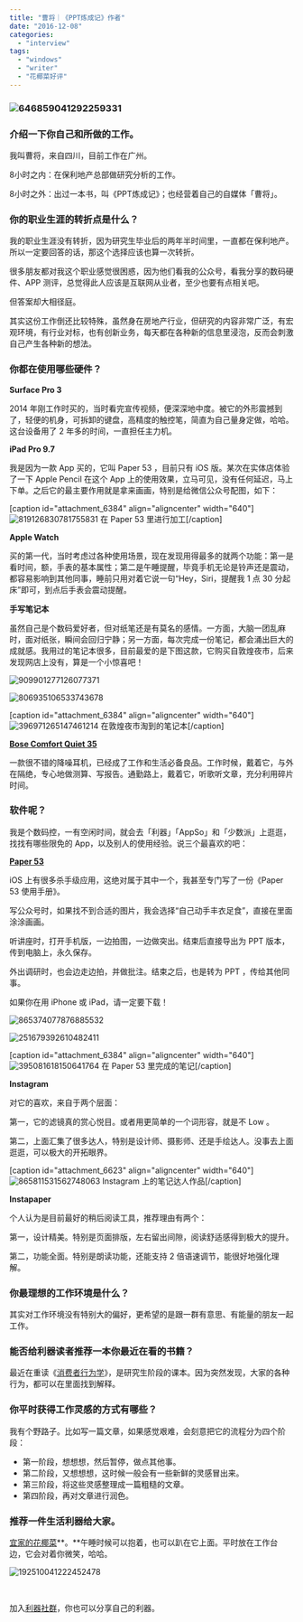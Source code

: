```yaml
---
title: "曹将｜《PPT炼成记》作者"
date: "2016-12-08"
categories: 
  - "interview"
tags: 
  - "windows"
  - "writer"
  - "花椰菜好评"
---
```


### ![646859041292259331](/images/53658.jpg)

### **介绍一下你自己和所做的工作。**

我叫曹将，来自四川，目前工作在广州。

8小时之内：在保利地产总部做研究分析的工作。

8小时之外：出过一本书，叫《PPT炼成记》；也经营着自己的自媒体「曹将」。

### **你的职业生涯的转折点是什么？**

我的职业生涯没有转折，因为研究生毕业后的两年半时间里，一直都在保利地产。所以一定要回答的话，那这个选择应该也算一次转折。

很多朋友都对我这个职业感觉很困惑，因为他们看我的公众号，看我分享的数码硬件、APP 测评，总觉得此人应该是互联网从业者，至少也要有点相关吧。

但答案却大相径庭。

其实这份工作倒还比较特殊，虽然身在房地产行业，但研究的内容非常广泛，有宏观环境，有行业对标，也有创新业务，每天都在各种新的信息里浸泡，反而会刺激自己产生各种新的想法。

### **你都在使用哪些硬件？**

**Surface Pro 3**

2014 年刚工作时买的，当时看完宣传视频，便深深地中度。被它的外形震撼到了，轻便的机身，可拆卸的键盘，高精度的触控笔，简直为自己量身定做，哈哈。这台设备用了 2 年多的时间，一直担任主力机。

**iPad Pro 9.7**

我是因为一款 App 买的，它叫 Paper 53 ，目前只有 iOS 版。某次在实体店体验了一下 Apple Pencil 在这个 App 上的使用效果，立马可见，没有任何延迟，马上下单。之后它的最主要作用就是拿来画画，特别是给微信公众号配图，如下：

\[caption id="attachment\_6384" align="aligncenter" width="640"\]![819126830781755831](/images/82807.jpg) 在 Paper 53 里进行加工\[/caption\]

**Apple Watch**

买的第一代，当时考虑过各种使用场景，现在发现用得最多的就两个功能：第一是看时间，额，手表的基本属性；第二是午睡提醒，毕竟手机无论是铃声还是震动，都容易影响到其他同事，睡前只用对着它说一句“Hey，Siri，提醒我 1 点 30 分起床”即可，到点后手表会震动提醒。

**手写笔记本**

虽然自己是个数码爱好者，但对纸笔还是有莫名的感情。一方面，大脑一团乱麻时，面对纸张，瞬间会回归宁静；另一方面，每次完成一份笔记，都会涌出巨大的成就感。我用过的笔记本很多，目前最爱的是下图这款，它购买自敦煌夜市，后来发现网店上没有，算是一个小惊喜吧！

![909901277126077371](/images/63779.jpg)

![806935106533743678](/images/20738.jpg)

\[caption id="attachment\_6384" align="aligncenter" width="640"\]![396971265147461214](/images/89984.jpg) 在敦煌夜市淘到的笔记本\[/caption\]

[**Bose Comfort Quiet 35**](https://www.bose.cn/zh_cn/products/headphones/over_ear_headphones/quietcomfort-35-wireless.html)

一款很不错的降噪耳机，已经成了工作和生活必备良品。工作时候，戴着它，与外在隔绝，专心地做测算、写报告。通勤路上，戴着它，听歌听文章，充分利用碎片时间。

### **软件呢？**

我是个数码控，一有空闲时间，就会去「利器」「AppSo」和「少数派」上逛逛，找找有哪些限免的 App，以及别人的使用经验。说三个最喜欢的吧：

[**Paper 53**](https://zhuanlan.zhihu.com/p/21824381?refer=caojiang)

iOS 上有很多杀手级应用，这绝对属于其中一个，我甚至专门写了一份《Paper 53 使用手册》。

写公众号时，如果找不到合适的图片，我会选择“自己动手丰衣足食”，直接在里面涂涂画画。

听讲座时，打开手机版，一边拍图，一边做突出。结束后直接导出为 PPT 版本，传到电脑上，永久保存。

外出调研时，也会边走边拍，并做批注。结束之后，也是转为 PPT ，传给其他同事。

如果你在用 iPhone 或 iPad，请一定要下载！

![865374077876885532](/images/44934.jpg)

![251679392610482411](/images/68621.jpg)

\[caption id="attachment\_6384" align="aligncenter" width="640"\]![395081618150641764](/images/28161.jpg) 在 Paper 53 里完成的笔记\[/caption\]

**Instagram**

对它的喜欢，来自于两个层面：

第一，它的滤镜真的赏心悦目。或者用更简单的一个词形容，就是不 Low 。

第二，上面汇集了很多达人，特别是设计师、摄影师、还是手绘达人。没事去上面逛逛，可以极大的开拓眼界。

\[caption id="attachment\_6623" align="aligncenter" width="640"\]![865811531562748063](/images/27675.jpg) Instagram 上的笔记达人作品\[/caption\]

**Instapaper**

个人认为是目前最好的稍后阅读工具，推荐理由有两个：

第一，设计精美。特别是页面排版，左右留出间隙，阅读舒适感得到极大的提升。

第二，功能全面。特别是朗读功能，还能支持 2 倍语速调节，能很好地强化理解。

### **你最理想的工作环境是什么？**

其实对工作环境没有特别大的偏好，更希望的是跟一群有意思、有能量的朋友一起工作。

### **能否给利器读者推荐一本你最近在看的书籍？**

最近在重读《[消费者行为学](https://product.dangdang.com/23413594.html)》，是研究生阶段的课本。因为突然发现，大家的各种行为，都可以在里面找到解释。

### **你平时获得工作灵感的方式有哪些？**

我有个野路子。比如写一篇文章，如果感觉艰难，会刻意把它的流程分为四个阶段：

- 第一阶段，想想想，然后暂停，做点其他事。
- 第二阶段，又想想想，这时候一般会有一些新鲜的灵感冒出来。
- 第三阶段，将这些灵感整理成一篇粗糙的文章。
- 第四阶段，再对文章进行润色。

### **推荐一件生活利器给大家。**

[宜家的花椰菜](https://www.ikea.com/cn/zh/catalog/categories/departments/childrens_ikea/)**。**午睡时候可以抱着，也可以趴在它上面。平时放在工作台边，它会对着你微笑，哈哈。

![192510041222452478](/images/42492.jpg)

 

加入[利器社群](https://liqi.io/community/)，你也可以分享自己的利器。
